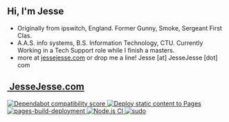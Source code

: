 ## Hi, I'm Jesse

- Originally from ipswitch, England. Former Gunny, Smoke, Sergeant First Clas.
- A.A.S. info systems, B.S. Information Technology, CTU. Currently Working in a Tech Support role while I finish a masters.
- more at [jessejesse.com](https://jessejesse.com) or drop me a line! Jesse [at] JesseJesse [dot] com
  
## <a href="https://JesseJesse.com/">&nbsp;JesseJesse.com
![Dependabot compatibility score](https://dependabot-badges.githubapp.com/badges/compatibility_score?dependency-name=@babel/traverse&package-manager=npm_and_yarn&previous-version=7.22.5&new-version=7.23.2)
![Deploy static content to Pages](https://github.com/sudo-self/sudo-self/actions/workflows/static.yml/badge.svg)
![pages-build-deployment](https://github.com/sudo-self/link-in-bio/actions/workflows/pages/pages-build-deployment/badge.svg)
![Node.js CI](https://github.com/sudo-self/xo.JesseJesse.com/actions/workflows/node.js.yml/badge.svg?branch=main)
![sudo](https://github.com/sudo-self/sudo-self/assets/119916323/1a759590-b554-4ce3-88a1-4fe5f278b915)





